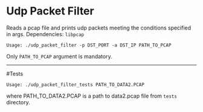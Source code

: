 # Udp Packet Filter

Reads a pcap file and prints udp packets meeting the conditions specified in args. Dependencies: ```libpcap```
```
Usage: ./udp_packet_filter -p DST_PORT -a DST_IP PATH_TO_PCAP
```
Only ```PATH_TO_PCAP``` argument is mandatory.

---------------------------------------------

#Tests

```
Usage: ./udp_packet_filter_tests PATH_TO_DATA2.PCAP
```

where PATH_TO_DATA2.PCAP is a path to data2.pcap file from ```tests``` directory.

